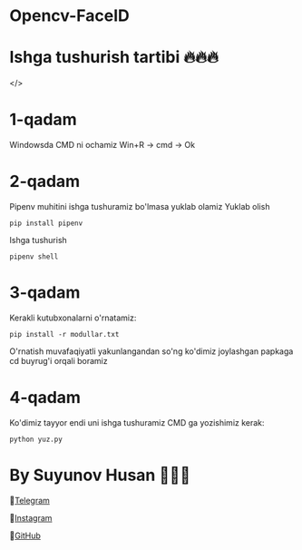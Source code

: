 # Opencv-FaceID

# Ishga tushurish tartibi 🔥🔥🔥
</>

# 1-qadam
Windowsda CMD ni ochamiz
Win+R -> cmd -> Ok 

# 2-qadam
Pipenv muhitini ishga tushuramiz bo'lmasa yuklab olamiz
Yuklab olish
```
pip install pipenv
```

Ishga tushurish
```
pipenv shell
```


# 3-qadam
Kerakli kutubxonalarni o'rnatamiz:
```
pip install -r modullar.txt
```
O'rnatish muvafaqiyatli yakunlangandan so'ng ko'dimiz joylashgan papkaga cd buyrug'i orqali boramiz 


# 4-qadam 
Ko'dimiz tayyor endi uni ishga tushuramiz 
CMD ga yozishimiz kerak:
```
python yuz.py
```

# By Suyunov Husan 👨🏼‍💻
🫡[Telegram](https://t.me/mBin_Dev_0071)

🫡[Instagram](https://www.instagram.com/husanbek_dev/)

🫡[GitHub](https://github.com/xusanbek0071)